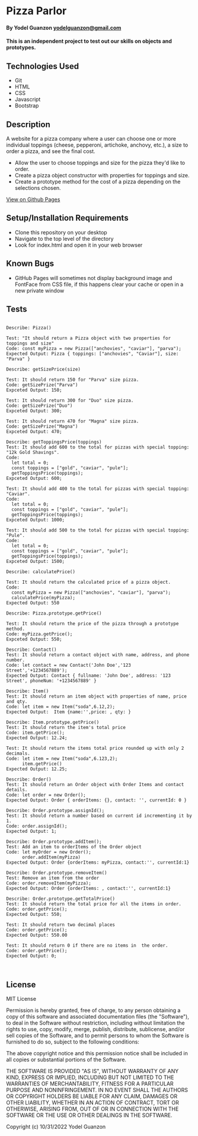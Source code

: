 # Pizza Parlor

#### By Yodel Guanzon <yodelguanzon@gmail.com>

#### This is an independent project to test out our skills on objects and prototypes.

## Technologies Used

* Git
* HTML
* CSS
* Javascript
* Bootstrap

## Description

A website for a pizza company where a user can choose one or more individual toppings (cheese, pepperoni, artichoke, anchovy, etc.), a size to order a pizza, and see the final cost.

* Allow the user to choose toppings and size for the pizza they'd like to order.
* Create a pizza object constructor with properties for toppings and size.
* Create a prototype method for the cost of a pizza depending on the selections chosen.

[View on Github Pages](https://delguanzon.github.io/pizza-parlor/)

## Setup/Installation Requirements

* Clone this repository on your desktop
* Navigate to the top level of the directory
* Look for index.html and open it in your web browser

## Known Bugs

* GitHub Pages will sometimes not display background image and FontFace from CSS file, if this happens clear your cache or open in a new private window

## Tests
```

Describe: Pizza()

Test: "It should return a Pizza object with two properties for toppings and size"
Code: const myPizza = new Pizza(["anchovies", "caviar"], "parva");
Expected Output: Pizza { toppings: ["anchovies", "Caviar"], size: "Parva" }

Describe: getSizePrice(size)

Test: It should return 150 for "Parva" size pizza.
Code: getSizePrize("Parva")
Expceted Output: 150;

Test: It should return 300 for "Duo" size pizza.
Code: getSizePrize("Duo")
Expceted Output: 300;

Test: It should return 470 for "Magna" size pizza.
Code: getSizePrize("Magna")
Expceted Output: 470;

Describe: getToppingsPrice(toppings)
Test: It should add 600 to the total for pizzas with special topping: "12k Gold Shavings".
Code: 
  let total = 0;
  const toppings = ["gold", "caviar", "pule"];
  getToppingsPrice(toppings);
Expceted Output: 600;

Test: It should add 400 to the total for pizzas with special topping: "Caviar".
Code: 
  let total = 0;
  const toppings = ["gold", "caviar", "pule"];
  getToppingsPrice(toppings);
Expceted Output: 1000;

Test: It should add 500 to the total for pizzas with special topping: "Pule".
Code: 
  let total = 0;
  const toppings = ["gold", "caviar", "pule"];
  getToppingsPrice(toppings);
Expceted Output: 1500;

Describe: calculatePrice()

Test: It should return the calculated price of a pizza object.
Code:
  const myPizza = new Pizza(["anchovies", "caviar"], "parva"); 
  calculatePrice(myPizza);
Expected Output: 550

Describe: Pizza.prototype.getPrice()

Test: It should return the price of the pizza through a prototype method.
Code: myPizza.getPrice();
Expceted Output: 550;

Describe: Contact()
Test: It should return a contact object with name, address, and phone number.
Code: let contact = new Contact('John Doe','123 Street','+1234567889');
Expected Output: Contact { fullname: 'John Doe', address: '123 Street', phoneNum: '+1234567889' }

Describe: Item()
Test: It should return an item object with properties of name, price and qty.
Code: let item = new Item("soda",6.12,2);
Expected Output:  Item {name:'',price: , qty: }

Describe: Item.prototype.getPrice()
Test: It should return the item's total price
Code: item.getPrice();
Expected Output: 12.24;

Test: It should return the items total price rounded up with only 2 decimals.
Code: let item = new Item("soda",6.123,2);
      item.getPrice()
Expected Output: 12.25;

Describe: Order()
Test: It should return an Order object with Order Items and contact details.
Code: let order = new Order();
Expected Output: Order { orderItems: {}, contact: '', currentId: 0 }

Describe: Order.prototype.assignId();
Test: It should return a number based on current id incrementing it by 1.
Code: order.assignId();
Expected Output: 1;

Describe: Order.prototype.addItem();
Test: Add an item to orderItems of the Order object
Code: let myOrder = new Order();
      order.addItem(myPizza)
Expected Output: Order {orderItems: myPizza, contact:'', currentId:1}

Describe: Order.prototype.removeItem()
Test: Remove an item from the order
Code: order.removeItem(myPizza);
Expected Output: Order {orderItems: , contact:'', currentId:1}

Describe: Order.prototype.getTotalPrice()
Test: It should return the total price for all the items in order.
Code: order.getPrice();
Expected Output: 550;

Test: It should return two decimal places
Code: order.getPrice();
Expected Output: 550.00

Test: It should return 0 if there are no items in  the order.
Code: order.getPrice();
Expected Output: 0;



```

## License

MIT License

Permission is hereby granted, free of charge, to any person obtaining a copy
of this software and associated documentation files (the "Software"), to deal
in the Software without restriction, including without limitation the rights
to use, copy, modify, merge, publish, distribute, sublicense, and/or sell
copies of the Software, and to permit persons to whom the Software is
furnished to do so, subject to the following conditions:

The above copyright notice and this permission notice shall be included in all
copies or substantial portions of the Software.

THE SOFTWARE IS PROVIDED "AS IS", WITHOUT WARRANTY OF ANY KIND, EXPRESS OR
IMPLIED, INCLUDING BUT NOT LIMITED TO THE WARRANTIES OF MERCHANTABILITY,
FITNESS FOR A PARTICULAR PURPOSE AND NONINFRINGEMENT. IN NO EVENT SHALL THE
AUTHORS OR COPYRIGHT HOLDERS BE LIABLE FOR ANY CLAIM, DAMAGES OR OTHER
LIABILITY, WHETHER IN AN ACTION OF CONTRACT, TORT OR OTHERWISE, ARISING FROM,
OUT OF OR IN CONNECTION WITH THE SOFTWARE OR THE USE OR OTHER DEALINGS IN THE
SOFTWARE.

Copyright (c) 10/31/2022 Yodel Guanzon

